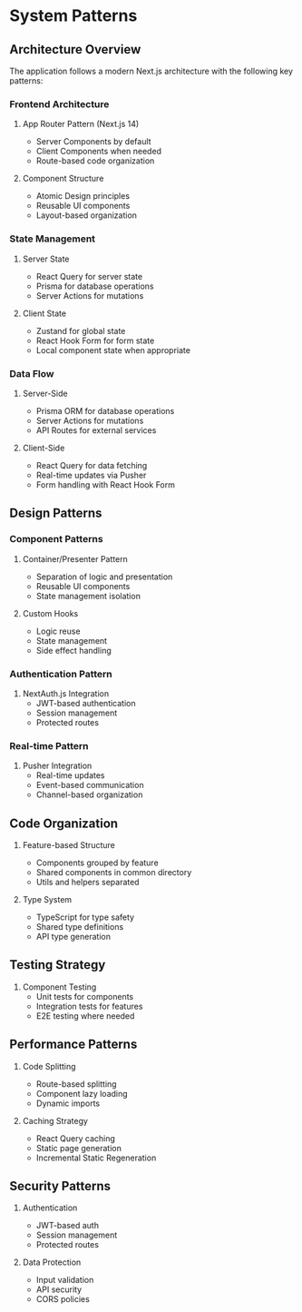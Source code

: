 # System Patterns

## Architecture Overview
The application follows a modern Next.js architecture with the following key patterns:

### Frontend Architecture
1. App Router Pattern (Next.js 14)
   - Server Components by default
   - Client Components when needed
   - Route-based code organization

2. Component Structure
   - Atomic Design principles
   - Reusable UI components
   - Layout-based organization

### State Management
1. Server State
   - React Query for server state
   - Prisma for database operations
   - Server Actions for mutations

2. Client State
   - Zustand for global state
   - React Hook Form for form state
   - Local component state when appropriate

### Data Flow
1. Server-Side
   - Prisma ORM for database operations
   - Server Actions for mutations
   - API Routes for external services

2. Client-Side
   - React Query for data fetching
   - Real-time updates via Pusher
   - Form handling with React Hook Form

## Design Patterns

### Component Patterns
1. Container/Presenter Pattern
   - Separation of logic and presentation
   - Reusable UI components
   - State management isolation

2. Custom Hooks
   - Logic reuse
   - State management
   - Side effect handling

### Authentication Pattern
1. NextAuth.js Integration
   - JWT-based authentication
   - Session management
   - Protected routes

### Real-time Pattern
1. Pusher Integration
   - Real-time updates
   - Event-based communication
   - Channel-based organization

## Code Organization
1. Feature-based Structure
   - Components grouped by feature
   - Shared components in common directory
   - Utils and helpers separated

2. Type System
   - TypeScript for type safety
   - Shared type definitions
   - API type generation

## Testing Strategy
1. Component Testing
   - Unit tests for components
   - Integration tests for features
   - E2E testing where needed

## Performance Patterns
1. Code Splitting
   - Route-based splitting
   - Component lazy loading
   - Dynamic imports

2. Caching Strategy
   - React Query caching
   - Static page generation
   - Incremental Static Regeneration

## Security Patterns
1. Authentication
   - JWT-based auth
   - Session management
   - Protected routes

2. Data Protection
   - Input validation
   - API security
   - CORS policies 